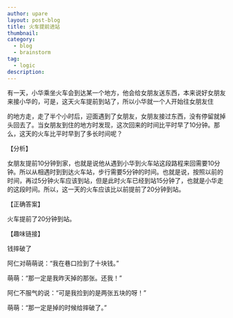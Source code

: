 ```yaml
---
author: upare
layout: post-blog
title: 火车提前进站
thumbnail:
category:
  - blog
  - brainstorm
tag:
  - logic
description: 
---
```

有一天，小华乘坐火车会到达某一个地方，他会给女朋友送东西，本来说好女朋友来接小华的，可是，这天火车提前到站了，所以小华就一个人开始往女朋友住

的地方走，走了半个小时后，迎面遇到了女朋友，女朋友接过东西，没有停留就掉头回去了。当女朋友到住的地方时发现，这次回来的时间比平时早了10分钟。那么，这天的火车比平时早到了多长时间呢？

【分析】

女朋友提前10分钟到家，也就是说他从遇到小华到火车站这段路程来回需要10分钟。所以从相遇时到到达火车站，步行需要5分钟的时间。也就是说，按照以前的时间，再过5分钟火车应该到站，但是此时火车已经到站15分钟了，也就是小华走的这段时间。所以，这一天的火车应该比以前提前了20分钟到站。

【正确答案】

火车提前了20分钟到站。

【趣味链接】

钱摔破了

阿仁对萌萌说：“我在巷口捡到了十块钱。”

萌萌：“那一定是我昨天掉的那张。还我！”

阿仁不服气的说：“可是我捡到的是两张五块的呀！”

萌萌：“那一定是掉的时候给摔破了。”